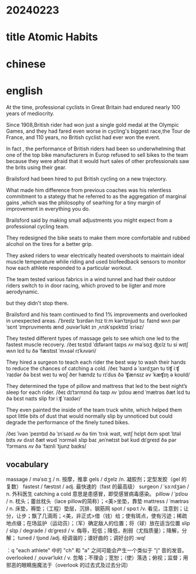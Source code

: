 
# 20240223

# title Atomic Habits

# chinese 

# english

At the time, professional cyclists in Great Britain had endured nearly 100 years of mediocrity.

Since 1908,British rider had won just a single gold medal at the Olympic Games, and they had fared even worse in cycling's biggest race,the Tour de France, and 110 years, no British cyclist had ever won the event.

 In fact , the performance of British riders had been so underwhelming that  one of  the top bike manufacturers in Europ refused to  sell bikes to the team because they were afraid that it would hurt sales of other professionals saw the brits using their gear.

Brailsford had been hired to put British cycling on a new trajectory.

What made him difference from previous coaches was his relentless commitment to a stategy that he referred to as the aggregation of marginal gains ,which was the philosophy of searhing for a tiny margin of improvement in everything you do.

Brailsford said by making small adjustments you might expect from a         professional cycling team.

They redesigned the bike seats to make them more comfortable and            rubbed alcohol on the tires for a better grip.

They asked riders to wear electrically heated overshoots to maintain        ideal muscle temperature while riding and used biofeedback sensors to monitor how each        athlete responded to a particular workout.

The team tested various fabrics in a wind tunnel and had their outdoor riders switch to in door racing, which proved to be ligter and more aerodynamic.

but they didn't stop there.

Brailsford and  his team continued to find 1% improvements and overlooked in unexpected areas.
/ˈbreɪlz ˈbɜrdən hɪz tiːm kənˈtɪnjud tuː faɪnd wʌn pərˈsɛnt ˈɪmpruvments ænd ˌoʊvərˈlʊkt ɪn ˌʌnɪkˈspɛktɪd ˈɛriəz/

They tested different types of massage gels to see which one led to the fastest muscle recovery.
/ðeɪ tɛstɪd ˈdɪfərənt taɪps ʌv məˈsɑʒ ʤɛlz tu si wɪtʃ wʌn lɛd tu ðə ˈfæstɪst ˈmʌsəl rɪˈkʌvəri/

They hired a surgeon to teach each rider the best way to wash their hands to reduce the chances of catching a cold.
/ðeɪ ˈhaɪrd ə ˈsɜrdʒən tu tiʧ iːʧ ˈraɪdər ðə bɛst weɪ tu wɒʃ ðer hændz tu rɪˈdus ðə ˈʧænsɪz əv ˈkæʧɪŋ ə koʊld/

They determined the type of pillow and mattress that led to the best night’s sleep for each rider.
/ðeɪ dɪˈtɜrmɪnd ðə taɪp ʌv ˈpɪloʊ ænd ˈmætrəs ðæt lɛd tu ðə bɛst naɪts slip fɔr iːʧ ˈraɪdər/

They even painted the inside of the team truck white, which helped them spot little bits of dust that would normally slip by unnoticed but could degrade the performance of the finely tuned bikes.

/ðeɪ ˈivən ˈpeɪntɪd ðə ˈɪnˈsaɪd ʌv ðə tim ˈtrʌk waɪt, wɪtʃ hɛlpt ðɛm spɑt ˈlɪtəl bɪts ʌv dʌst ðæt wʊd ˈnɔrməli slɪp baɪ ˌənˈnɵtɪst bət kʊd dɪˈɡreɪd ðə pərˈfɔrməns ʌv ðə ˈfaɪnli ˈtjunz baɪks/

## vocabulary
massage / məˈsɑːʒ / n.  按摩，推拿
gels / dʒelz /n.  凝胶剂；定型发胶（gel 的复数）
fastest / fæstɪst / adj.  最快速的（fast 的最高级）
surgeon / ˈsɜːrdʒən / n.  外科医生
catching a cold 意思是患感冒，即受感冒病毒感染。
pillow / ˈpɪloʊ / n.  枕头；蕾丝枕头（lace pillow的简称）；<美>坐垫，靠垫
mattress / ˈmætrəs / n.  床垫，褥垫；（工程）垫层，沉排，钢筋网
spot / spɑːt /v.  看见，注意到；让分，让步；飘了几滴雨；<美，非正式>借（钱）给；使有斑点，使有污迹；稀疏地点缀；在场监护（运动员）；（军）确定敌人的位置；将（球）放在适当位置
slip / slɪp /
degrade / dɪˈɡreɪd / v.  侮辱，贬低；降低，削弱（尤指质量）；降解，分解；
tuned / tjʊnd /adj.  经调谐的；谱好曲的；调好台的
:wq!

：q
"each athlete" 中的 "ch" 和 "a" 之间可能会产生一个类似于 "j" 音的发音。
overlooked / ˌoʊvərˈlʊkt / v.  忽略；不理会；宽恕；（使）落选；俯视；监督；用邪恶的眼睛施魔法于（overlook 的过去式及过去分词）


